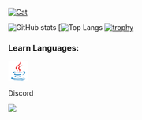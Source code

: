 [![Cat](https://github.com/MrsRealM02/MrsRealM02/blob/master/cat.gif)](https://controlc.com/25b8fde1)

![GitHub stats](https://github-readme-stats.vercel.app/api?username=MrsRealM02&show_icons=true&theme=radical)
[![Top Langs](https://github-readme-stats.vercel.app/api/top-langs/?username=MrsRealM02&theme=apprentice)
[![trophy](https://github-profile-trophy.vercel.app/?username=MrsRealM02)](https://github.com/ryo-ma/github-profile-trophy)

<h3 align="left">Learn Languages:</h3>
<p align="left"> <a href="https://www.java.com" target="_blank" rel="noreferrer"> <img src="https://raw.githubusercontent.com/devicons/devicon/master/icons/java/java-original.svg" alt="java" width="40" height="40"/> </a> </p>
<p align="left">Discord</h3>
 <p align="left"> <a href="https://controlc.com/25b8fde1" target="_blank" rel="noreferrer"> <img src="https://img.shields.io/badge/-Discord-lightgrey?style=flat&logo=Discord&logoColor=white" </a> </p>
 <br>
</p>
